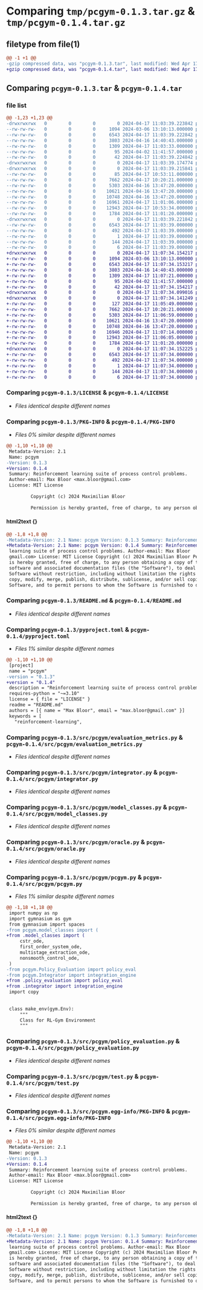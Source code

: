 # Comparing `tmp/pcgym-0.1.3.tar.gz` & `tmp/pcgym-0.1.4.tar.gz`

## filetype from file(1)

```diff
@@ -1 +1 @@
-gzip compressed data, was "pcgym-0.1.3.tar", last modified: Wed Apr 17 11:03:39 2024, max compression
+gzip compressed data, was "pcgym-0.1.4.tar", last modified: Wed Apr 17 11:07:34 2024, max compression
```

## Comparing `pcgym-0.1.3.tar` & `pcgym-0.1.4.tar`

### file list

```diff
@@ -1,23 +1,23 @@
-drwxrwxrwx   0        0        0        0 2024-04-17 11:03:39.223842 pcgym-0.1.3/
--rw-rw-rw-   0        0        0     1094 2024-03-06 13:10:13.000000 pcgym-0.1.3/LICENSE
--rw-rw-rw-   0        0        0     6543 2024-04-17 11:03:39.222842 pcgym-0.1.3/PKG-INFO
--rw-rw-rw-   0        0        0     3803 2024-04-16 14:40:43.000000 pcgym-0.1.3/README.md
--rw-rw-rw-   0        0        0     1309 2024-04-17 11:03:33.000000 pcgym-0.1.3/pyproject.toml
--rw-rw-rw-   0        0        0       95 2024-04-02 11:41:57.000000 pcgym-0.1.3/requirements.txt
--rw-rw-rw-   0        0        0       42 2024-04-17 11:03:39.224842 pcgym-0.1.3/setup.cfg
-drwxrwxrwx   0        0        0        0 2024-04-17 11:03:39.174774 pcgym-0.1.3/src/
-drwxrwxrwx   0        0        0        0 2024-04-17 11:03:39.215841 pcgym-0.1.3/src/pcgym/
--rw-rw-rw-   0        0        0       85 2024-04-17 10:53:11.000000 pcgym-0.1.3/src/pcgym/__init__.py
--rw-rw-rw-   0        0        0     7662 2024-04-17 10:20:21.000000 pcgym-0.1.3/src/pcgym/evaluation_metrics.py
--rw-rw-rw-   0        0        0     5303 2024-04-16 13:47:20.000000 pcgym-0.1.3/src/pcgym/integrator.py
--rw-rw-rw-   0        0        0    10621 2024-04-16 13:47:20.000000 pcgym-0.1.3/src/pcgym/model_classes.py
--rw-rw-rw-   0        0        0    10748 2024-04-16 13:47:20.000000 pcgym-0.1.3/src/pcgym/oracle.py
--rw-rw-rw-   0        0        0    16961 2024-04-17 11:01:06.000000 pcgym-0.1.3/src/pcgym/pcgym.py
--rw-rw-rw-   0        0        0    12943 2024-04-17 10:53:34.000000 pcgym-0.1.3/src/pcgym/policy_evaluation.py
--rw-rw-rw-   0        0        0     1784 2024-04-17 11:01:20.000000 pcgym-0.1.3/src/pcgym/test.py
-drwxrwxrwx   0        0        0        0 2024-04-17 11:03:39.221842 pcgym-0.1.3/src/pcgym.egg-info/
--rw-rw-rw-   0        0        0     6543 2024-04-17 11:03:39.000000 pcgym-0.1.3/src/pcgym.egg-info/PKG-INFO
--rw-rw-rw-   0        0        0      492 2024-04-17 11:03:39.000000 pcgym-0.1.3/src/pcgym.egg-info/SOURCES.txt
--rw-rw-rw-   0        0        0        1 2024-04-17 11:03:39.000000 pcgym-0.1.3/src/pcgym.egg-info/dependency_links.txt
--rw-rw-rw-   0        0        0      144 2024-04-17 11:03:39.000000 pcgym-0.1.3/src/pcgym.egg-info/requires.txt
--rw-rw-rw-   0        0        0        6 2024-04-17 11:03:39.000000 pcgym-0.1.3/src/pcgym.egg-info/top_level.txt
+drwxrwxrwx   0        0        0        0 2024-04-17 11:07:34.154217 pcgym-0.1.4/
+-rw-rw-rw-   0        0        0     1094 2024-03-06 13:10:13.000000 pcgym-0.1.4/LICENSE
+-rw-rw-rw-   0        0        0     6543 2024-04-17 11:07:34.153217 pcgym-0.1.4/PKG-INFO
+-rw-rw-rw-   0        0        0     3803 2024-04-16 14:40:43.000000 pcgym-0.1.4/README.md
+-rw-rw-rw-   0        0        0     1309 2024-04-17 11:07:21.000000 pcgym-0.1.4/pyproject.toml
+-rw-rw-rw-   0        0        0       95 2024-04-02 11:41:57.000000 pcgym-0.1.4/requirements.txt
+-rw-rw-rw-   0        0        0       42 2024-04-17 11:07:34.154217 pcgym-0.1.4/setup.cfg
+drwxrwxrwx   0        0        0        0 2024-04-17 11:07:34.099016 pcgym-0.1.4/src/
+drwxrwxrwx   0        0        0        0 2024-04-17 11:07:34.141249 pcgym-0.1.4/src/pcgym/
+-rw-rw-rw-   0        0        0      127 2024-04-17 11:05:49.000000 pcgym-0.1.4/src/pcgym/__init__.py
+-rw-rw-rw-   0        0        0     7662 2024-04-17 10:20:21.000000 pcgym-0.1.4/src/pcgym/evaluation_metrics.py
+-rw-rw-rw-   0        0        0     5303 2024-04-17 11:06:59.000000 pcgym-0.1.4/src/pcgym/integrator.py
+-rw-rw-rw-   0        0        0    10621 2024-04-16 13:47:20.000000 pcgym-0.1.4/src/pcgym/model_classes.py
+-rw-rw-rw-   0        0        0    10748 2024-04-16 13:47:20.000000 pcgym-0.1.4/src/pcgym/oracle.py
+-rw-rw-rw-   0        0        0    16946 2024-04-17 11:07:14.000000 pcgym-0.1.4/src/pcgym/pcgym.py
+-rw-rw-rw-   0        0        0    12943 2024-04-17 11:06:05.000000 pcgym-0.1.4/src/pcgym/policy_evaluation.py
+-rw-rw-rw-   0        0        0     1784 2024-04-17 11:01:20.000000 pcgym-0.1.4/src/pcgym/test.py
+drwxrwxrwx   0        0        0        0 2024-04-17 11:07:34.152225 pcgym-0.1.4/src/pcgym.egg-info/
+-rw-rw-rw-   0        0        0     6543 2024-04-17 11:07:34.000000 pcgym-0.1.4/src/pcgym.egg-info/PKG-INFO
+-rw-rw-rw-   0        0        0      492 2024-04-17 11:07:34.000000 pcgym-0.1.4/src/pcgym.egg-info/SOURCES.txt
+-rw-rw-rw-   0        0        0        1 2024-04-17 11:07:34.000000 pcgym-0.1.4/src/pcgym.egg-info/dependency_links.txt
+-rw-rw-rw-   0        0        0      144 2024-04-17 11:07:34.000000 pcgym-0.1.4/src/pcgym.egg-info/requires.txt
+-rw-rw-rw-   0        0        0        6 2024-04-17 11:07:34.000000 pcgym-0.1.4/src/pcgym.egg-info/top_level.txt
```

### Comparing `pcgym-0.1.3/LICENSE` & `pcgym-0.1.4/LICENSE`

 * *Files identical despite different names*

### Comparing `pcgym-0.1.3/PKG-INFO` & `pcgym-0.1.4/PKG-INFO`

 * *Files 0% similar despite different names*

```diff
@@ -1,10 +1,10 @@
 Metadata-Version: 2.1
 Name: pcgym
-Version: 0.1.3
+Version: 0.1.4
 Summary: Reinforcement learning suite of process control problems.
 Author-email: Max Bloor <max.bloor@gmail.com>
 License: MIT License
         
         Copyright (c) 2024 Maximilian Bloor
         
         Permission is hereby granted, free of charge, to any person obtaining a copy
```

#### html2text {}

```diff
@@ -1,8 +1,8 @@
-Metadata-Version: 2.1 Name: pcgym Version: 0.1.3 Summary: Reinforcement
+Metadata-Version: 2.1 Name: pcgym Version: 0.1.4 Summary: Reinforcement
 learning suite of process control problems. Author-email: Max Bloor
 gmail.com> License: MIT License Copyright (c) 2024 Maximilian Bloor Permission
 is hereby granted, free of charge, to any person obtaining a copy of this
 software and associated documentation files (the "Software"), to deal in the
 Software without restriction, including without limitation the rights to use,
 copy, modify, merge, publish, distribute, sublicense, and/or sell copies of the
 Software, and to permit persons to whom the Software is furnished to do so,
```

### Comparing `pcgym-0.1.3/README.md` & `pcgym-0.1.4/README.md`

 * *Files identical despite different names*

### Comparing `pcgym-0.1.3/pyproject.toml` & `pcgym-0.1.4/pyproject.toml`

 * *Files 1% similar despite different names*

```diff
@@ -1,10 +1,10 @@
 [project]
 name = "pcgym"
-version = "0.1.3"
+version = "0.1.4"
 description = "Reinforcement learning suite of process control problems."
 requires-python = "~=3.10"
 license = { file = "LICENSE" }
 readme = "README.md"
 authors = [{ name = "Max Bloor", email = "max.bloor@gmail.com" }]
 keywords = [
   "reinforcement-learning",
```

### Comparing `pcgym-0.1.3/src/pcgym/evaluation_metrics.py` & `pcgym-0.1.4/src/pcgym/evaluation_metrics.py`

 * *Files identical despite different names*

### Comparing `pcgym-0.1.3/src/pcgym/integrator.py` & `pcgym-0.1.4/src/pcgym/integrator.py`

 * *Files identical despite different names*

### Comparing `pcgym-0.1.3/src/pcgym/model_classes.py` & `pcgym-0.1.4/src/pcgym/model_classes.py`

 * *Files identical despite different names*

### Comparing `pcgym-0.1.3/src/pcgym/oracle.py` & `pcgym-0.1.4/src/pcgym/oracle.py`

 * *Files identical despite different names*

### Comparing `pcgym-0.1.3/src/pcgym/pcgym.py` & `pcgym-0.1.4/src/pcgym/pcgym.py`

 * *Files 1% similar despite different names*

```diff
@@ -1,18 +1,18 @@
 import numpy as np
 import gymnasium as gym
 from gymnasium import spaces
-from pcgym.model_classes import (
+from .model_classes import (
     cstr_ode,
     first_order_system_ode,
     multistage_extraction_ode,
     nonsmooth_control_ode,
 )
-from pcgym.Policy_Evaluation import policy_eval
-from pcgym.Integrator import integration_engine
+from .policy_evaluation import policy_eval
+from .integrator import integration_engine
 import copy
 
 
 class make_env(gym.Env):
     """
     Class for RL-Gym Environment
     """
```

### Comparing `pcgym-0.1.3/src/pcgym/policy_evaluation.py` & `pcgym-0.1.4/src/pcgym/policy_evaluation.py`

 * *Files identical despite different names*

### Comparing `pcgym-0.1.3/src/pcgym/test.py` & `pcgym-0.1.4/src/pcgym/test.py`

 * *Files identical despite different names*

### Comparing `pcgym-0.1.3/src/pcgym.egg-info/PKG-INFO` & `pcgym-0.1.4/src/pcgym.egg-info/PKG-INFO`

 * *Files 0% similar despite different names*

```diff
@@ -1,10 +1,10 @@
 Metadata-Version: 2.1
 Name: pcgym
-Version: 0.1.3
+Version: 0.1.4
 Summary: Reinforcement learning suite of process control problems.
 Author-email: Max Bloor <max.bloor@gmail.com>
 License: MIT License
         
         Copyright (c) 2024 Maximilian Bloor
         
         Permission is hereby granted, free of charge, to any person obtaining a copy
```

#### html2text {}

```diff
@@ -1,8 +1,8 @@
-Metadata-Version: 2.1 Name: pcgym Version: 0.1.3 Summary: Reinforcement
+Metadata-Version: 2.1 Name: pcgym Version: 0.1.4 Summary: Reinforcement
 learning suite of process control problems. Author-email: Max Bloor
 gmail.com> License: MIT License Copyright (c) 2024 Maximilian Bloor Permission
 is hereby granted, free of charge, to any person obtaining a copy of this
 software and associated documentation files (the "Software"), to deal in the
 Software without restriction, including without limitation the rights to use,
 copy, modify, merge, publish, distribute, sublicense, and/or sell copies of the
 Software, and to permit persons to whom the Software is furnished to do so,
```

